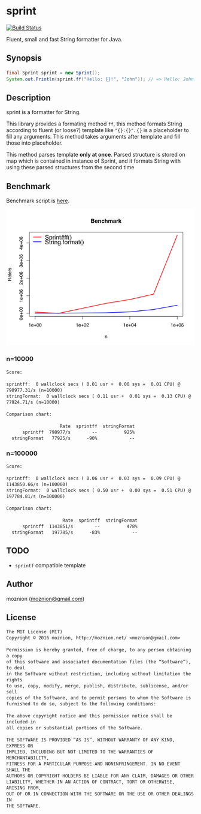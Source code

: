 sprint
======

[![Build Status](https://travis-ci.org/moznion/sprint.svg?branch=master)](https://travis-ci.org/moznion/sprint)

Fluent, small and fast String formatter for Java.

Synopsis
--------

```java
final Sprint sprint = new Sprint();
System.out.Println(sprint.ff("Hello: {}!", "John")); // => Hello: John!
```

Description
-----------

sprint is a formatter for String.

This library provides a formating method `ff`,
this method formats String according to fluent (or loose?) template like `"{}:{}"`.
`{}` is a placeholder to fill any arguments.
This method takes arguments after template and fill those into placeholder.

This method parses template __only at once__.
Parsed structure is stored on map which is contained in instance of Sprint,
and it formats String with using these parsed structures from the second time

Benchmark
---------

Benchmark script is [here](./devel/Bench.java).

![benchmark_graph](./devel/benchmark.png)

### n=10000

```
Score:

sprintff:  0 wallclock secs ( 0.01 usr +  0.00 sys =  0.01 CPU) @ 798977.31/s (n=10000)
stringFormat:  0 wallclock secs ( 0.11 usr +  0.01 sys =  0.13 CPU) @ 77924.71/s (n=10000)

Comparison chart:

                    Rate  sprintff  stringFormat
      sprintff  798977/s        --          925%
  stringFormat   77925/s      -90%            --
```

### n=100000

```
Score:

sprintff:  0 wallclock secs ( 0.06 usr +  0.03 sys =  0.09 CPU) @ 1143850.66/s (n=100000)
stringFormat:  0 wallclock secs ( 0.50 usr +  0.00 sys =  0.51 CPU) @ 197784.81/s (n=100000)

Comparison chart:

                     Rate  sprintff  stringFormat
      sprintff  1143851/s        --          478%
  stringFormat   197785/s      -83%            --
```

TODO
----

- `sprintf` compatible template

Author
------

moznion (<moznion@gmail.com>)

License
-------

```
The MIT License (MIT)
Copyright © 2016 moznion, http://moznion.net/ <moznion@gmail.com>

Permission is hereby granted, free of charge, to any person obtaining a copy
of this software and associated documentation files (the “Software”), to deal
in the Software without restriction, including without limitation the rights
to use, copy, modify, merge, publish, distribute, sublicense, and/or sell
copies of the Software, and to permit persons to whom the Software is
furnished to do so, subject to the following conditions:

The above copyright notice and this permission notice shall be included in
all copies or substantial portions of the Software.

THE SOFTWARE IS PROVIDED “AS IS”, WITHOUT WARRANTY OF ANY KIND, EXPRESS OR
IMPLIED, INCLUDING BUT NOT LIMITED TO THE WARRANTIES OF MERCHANTABILITY,
FITNESS FOR A PARTICULAR PURPOSE AND NONINFRINGEMENT. IN NO EVENT SHALL THE
AUTHORS OR COPYRIGHT HOLDERS BE LIABLE FOR ANY CLAIM, DAMAGES OR OTHER
LIABILITY, WHETHER IN AN ACTION OF CONTRACT, TORT OR OTHERWISE, ARISING FROM,
OUT OF OR IN CONNECTION WITH THE SOFTWARE OR THE USE OR OTHER DEALINGS IN
THE SOFTWARE.
```

